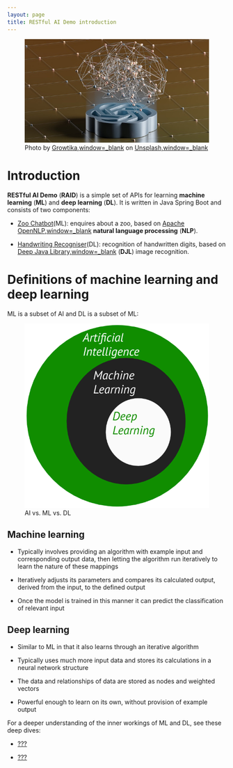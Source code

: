 ```yaml
---
layout: page
title: RESTful AI Demo introduction
---
```


<figure>
<img src="brain.jpg" alt="Brain neural network" />
<figcaption>Photo by <a href="https://unsplash.com/@growtika">Growtika,window=_blank</a> 
on <a href="https://unsplash.com/photos/f0JGorLOkw0">Unsplash,window=_blank</a>
</figcaption>
</figure>

# Introduction

**RESTful AI Demo** (**RAID**) is a simple set of APIs for learning
**machine learning** (**ML**) and **deep learning** (**DL**). It is
written in Java Spring Boot and consists of two components:

-   [Zoo Chatbot](#zoo-chatbot-component::zoo-chatbot-intro.adoc)(ML):
    enquires about a zoo, based on [Apache
    OpenNLP,window=\_blank](https://opennlp.apache.org) **natural
    language processing** (**NLP**).

-   [Handwriting
    Recogniser](#handwriting-recogniser-component::handwriting-recogniser-intro.adoc)(DL):
    recognition of handwritten digits, based on [Deep Java
    Library,window=\_blank](https://djl.ai) (**DJL**) image recognition.

# Definitions of machine learning and deep learning

ML is a subset of AI and DL is a subset of ML:

<figure>
<img src="ai-ml-dl.png" alt="AI vs ML vs DL" />
<figcaption>AI vs. ML vs. DL</figcaption>
</figure>

## Machine learning

-   Typically involves providing an algorithm with example input and
    corresponding output data, then letting the algorithm run
    iteratively to learn the nature of these mappings

-   Iteratively adjusts its parameters and compares its calculated
    output, derived from the input, to the defined output

-   Once the model is trained in this manner it can predict the
    classification of relevant input

## Deep learning

-   Similar to ML in that it also learns through an iterative algorithm

-   Typically uses much more input data and stores its calculations in a
    neural network structure

-   The data and relationships of data are stored as nodes and weighted
    vectors

-   Powerful enough to learn on its own, without provision of example
    output

For a deeper understanding of the inner workings of ML and DL, see these
deep dives:

-   [???](#zoo-chatbot-component::zoo-chatbot-deep-dive.adoc)

-   [???](#handwriting-recogniser-component::handwriting-recogniser-deep-dive.adoc)
